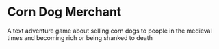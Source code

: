 # Corn Dog Merchant
A text adventure game about selling corn dogs to people in the medieval times and becoming rich or being shanked to death
